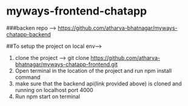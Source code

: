 # myways-frontend-chatapp

###backen repo --> https://github.com/atharva-bhatnagar/myways-chatapp-backend

##To setup the project on local env--> 
1) clone the project  --> git clone https://github.com/atharva-bhatnagar/myways-chatapp-frontend.git
2) Open terminal in the location of the project and run npm install command
3) make sure that the backend api(link provided above) is cloned and running on localhost port 4000
4) Run npm start on terminal



